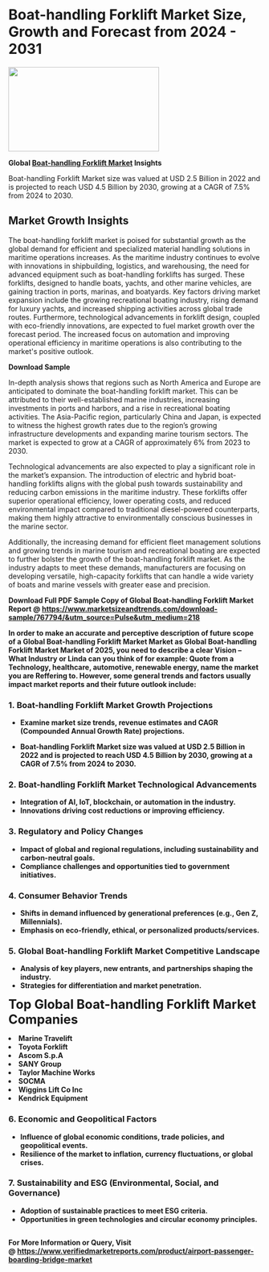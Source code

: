 <H1>Boat-handling Forklift Market Size, Growth and Forecast from 2024 - 2031</H1><img class="aligncenter size-medium wp-image-584254" src="https://thirdeyenews.in/wp-content/uploads/2024/09/Global-Market-Research-300x168.jpeg" alt="" width="300" height="168" /><p><strong>Global&nbsp;<a href="https://www.marketsizeandtrends.com/download-sample/767794/&amp;utm_source=Pulse&amp;utm_medium=218">Boat-handling Forklift Market</a> Insights</strong></p><p>Boat-handling Forklift Market size was valued at USD 2.5 Billion in 2022 and is projected to reach USD 4.5 Billion by 2030, growing at a CAGR of 7.5% from 2024 to 2030.</p><p><h2>Market Growth Insights</h2> <p>The boat-handling forklift market is poised for substantial growth as the global demand for efficient and specialized material handling solutions in maritime operations increases. As the maritime industry continues to evolve with innovations in shipbuilding, logistics, and warehousing, the need for advanced equipment such as boat-handling forklifts has surged. These forklifts, designed to handle boats, yachts, and other marine vehicles, are gaining traction in ports, marinas, and boatyards. Key factors driving market expansion include the growing recreational boating industry, rising demand for luxury yachts, and increased shipping activities across global trade routes. Furthermore, technological advancements in forklift design, coupled with eco-friendly innovations, are expected to fuel market growth over the forecast period. The increased focus on automation and improving operational efficiency in maritime operations is also contributing to the market's positive outlook.</p> <p><strong>Download Sample</strong></p> <p>In-depth analysis shows that regions such as North America and Europe are anticipated to dominate the boat-handling forklift market. This can be attributed to their well-established marine industries, increasing investments in ports and harbors, and a rise in recreational boating activities. The Asia-Pacific region, particularly China and Japan, is expected to witness the highest growth rates due to the region’s growing infrastructure developments and expanding marine tourism sectors. The market is expected to grow at a CAGR of approximately 6% from 2023 to 2030.</p> <p>Technological advancements are also expected to play a significant role in the market’s expansion. The introduction of electric and hybrid boat-handling forklifts aligns with the global push towards sustainability and reducing carbon emissions in the maritime industry. These forklifts offer superior operational efficiency, lower operating costs, and reduced environmental impact compared to traditional diesel-powered counterparts, making them highly attractive to environmentally conscious businesses in the marine sector.</p> <p>Additionally, the increasing demand for efficient fleet management solutions and growing trends in marine tourism and recreational boating are expected to further bolster the growth of the boat-handling forklift market. As the industry adapts to meet these demands, manufacturers are focusing on developing versatile, high-capacity forklifts that can handle a wide variety of boats and marine vessels with greater ease and precision.</p> <p><strong></p><p><span class=""><strong>Download Full PDF Sample Copy of Global Boat-handling Forklift Market Report</strong> @ <a href="https://www.marketsizeandtrends.com/download-sample/767794/&amp;utm_source=Pulse&amp;utm_medium=218" target="_blank">https://www.marketsizeandtrends.com/download-sample/767794/&amp;utm_source=Pulse&amp;utm_medium=218</a></span></p><p>In order to make an accurate and perceptive description of future scope of a Global&nbsp;Boat-handling Forklift Market Market as Global&nbsp;Boat-handling Forklift Market Market of 2025, you need to describe a clear Vision &ndash; What Industry or Linda can you think of for example: Quote from a Technology, healthcare, automotive, renewable energy, name the market you are Reffering to. However, some general trends and factors usually impact market reports and their future outlook include:</p><h3>1.&nbsp;<strong>Boat-handling Forklift Market Growth Projections</strong></h3><ul><li>Examine market size trends, revenue estimates and CAGR (Compounded Annual Growth Rate) projections.</li><li><p>Boat-handling Forklift Market size was valued at USD 2.5 Billion in 2022 and is projected to reach USD 4.5 Billion by 2030, growing at a CAGR of 7.5% from 2024 to 2030.</p></li></ul><h3>2.&nbsp;<strong>Boat-handling Forklift Market Technological Advancements</strong></h3><ul><li>Integration of AI, IoT, blockchain, or automation in the industry.</li><li>Innovations driving cost reductions or improving efficiency.</li></ul><h3>3.&nbsp;<strong>Regulatory and Policy Changes</strong></h3><ul><li>Impact of global and regional regulations, including sustainability and carbon-neutral goals.</li><li>Compliance challenges and opportunities tied to government initiatives.</li></ul><h3>4.&nbsp;<strong>Consumer Behavior Trends</strong></h3><ul><li>Shifts in demand influenced by generational preferences (e.g., Gen Z, Millennials).</li><li>Emphasis on eco-friendly, ethical, or personalized products/services.</li></ul><h3>5.&nbsp;<strong>Global Boat-handling Forklift Market Competitive Landscape</strong></h3><ul><li>Analysis of key players, new entrants, and partnerships shaping the industry.</li><li>Strategies for differentiation and market penetration.</li></ul><p data-pm-slice="1 1 []"><span style="color: inherit; font-family: inherit; font-size: 25px;">Top Global Boat-handling Forklift Market Companies</span></p><div class="" data-test-id=""><p><li>Marine Travelift</li><li> Toyota Forklift</li><li> Ascom S.p.A</li><li> SANY Group</li><li> Taylor Machine Works</li><li> SOCMA</li><li> Wiggins Lift Co Inc</li><li> Kendrick Equipment</li></p></div><h3>6.&nbsp;<strong>Economic and Geopolitical Factors</strong></h3><ul><li>Influence of global economic conditions, trade policies, and geopolitical events.</li><li>Resilience of the market to inflation, currency fluctuations, or global crises.</li></ul><h3>7.&nbsp;<strong>Sustainability and ESG (Environmental, Social, and Governance)</strong></h3><ul><li>Adoption of sustainable practices to meet ESG criteria.</li><li>Opportunities in green technologies and circular economy principles.</li></ul><h2><strong style="font-size: 14px;">For More Information or Query, Visit @&nbsp;</strong><a style="background-color: #ffffff; font-size: 14px;" href="https://www.marketsizeandtrends.com/report/boat-handling-forklift-market/" target="_blank">https://www.verifiedmarketreports.com/product/airport-passenger-boarding-bridge-market</a></h2>
